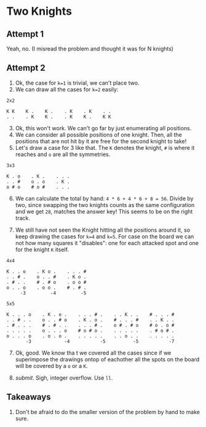 # Two Knights

## Attempt 1

Yeah, no. (I misread the problem and thought it was for N knights)

## Attempt 2

1. Ok, the case for `k=1` is trivial, we can't place two.
2. We can draw all the cases for `k=2` easily:

```
2x2

K K    K .    K .    . K    . K    . .
. .    . K    K .    . K    K .    K K
```

3. Ok, this won't work. We can't go far by just enumerating all positions.
4. We can consider all possible positions of one knight. Then, all the positions that are not hit by it are free for the second knight to take!
5. Let's draw a case for 3 like that. The `K` denotes the knight, `#` is where it reaches and `o` are all the symmetries.

```
3x3

K . o    . K .    . . .
. . #    o . o    . K .
o # o    # o #    . . .
```

6. We can calculate the total by hand: `4 * 6 + 4 * 6 + 8 = 56`. Divide by two, since swapping the two knights counts as the same configuration and we get `28`, matches the answer key! This seems to be on the right track.

6. We still have not seen the Knight hitting all the positions around it, so keep drawing the cases for `k=4` and `k=5`. For case on the board we can not how many squares it "disables": one for each attacked spot and one for the knight `K` itself.

```
4x4

K . . o    . K o .    . . . #
. . # .    o . . #    . K o .
. # . .    # . # o    . o o #
o . . o    . o o .    # . # .
     -3         -4         -5
```

```
5x5

K . . . o    . K . o .    . . . # .    . . K . .    # . . . #
. . # . .    o . . # o    . K . o .    # . . . #    . . K . .
. # . . .    # . # . .    . . . # .    o # . # o    # o . o #
. . . . .    o . . . o    # o # o .    . . . . .    . # o # .
o . . . o    . o . o .    . . . . .    . . o . .    . . . . .
       -3            -4           -5          -5           -7
```

7. Ok, good. We know tha t we covered all the cases since if we superimpose the drawings ontop of eachother all the spots on the board will be covered by a `o` or a `K`.

8. *submit*. Sigh, integer overflow. Use `ll`.

## Takeaways

1. Don't be afraid to do the smaller version of the problem by hand to make sure.